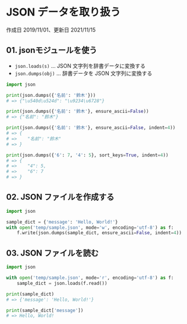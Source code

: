 # JSON データを取り扱う

作成日 2019/11/01、更新日 2021/11/15

## 01. jsonモジュールを使う

- `json.loads(s)` ... JSON 文字列を辞書データに変換する
- `json.dumps(obj)` ... 辞書データを JSON 文字列に変換する

```python
import json

print(json.dumps({'名前': '鈴木'}))
# => {"\u540d\u524d": "\u9234\u6728"}

print(json.dumps({'名前': '鈴木'}, ensure_ascii=False))
# => {"名前": "鈴木"}

print(json.dumps({'名前': '鈴木'}, ensure_ascii=False, indent=4))
# => {
# =>    "名前": "鈴木"
# => }

print(json.dumps({'6': 7, '4': 5}, sort_keys=True, indent=4))
# => {
# =>    "4": 5,
# =>    "6": 7
# => }
```

## 02. JSON ファイルを作成する

```python
import json

sample_dict = {'message': 'Hello, World!'}
with open('temp/sample.json', mode='w', encoding='utf-8') as f:
    f.write(json.dumps(sample_dict, ensure_ascii=False, indent=4))
```

## 03. JSON ファイルを読む

```python
import json

with open('temp/sample.json', mode='r', encoding='utf-8') as f:
    sample_dict = json.loads(f.read())

print(sample_dict)
# => {'message': 'Hello, World!'}

print(sample_dict['message'])
# => Hello, World!
```
